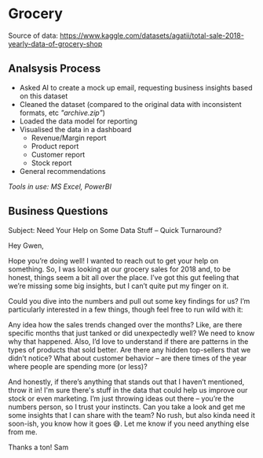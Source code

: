 # Grocery

Source of data: https://www.kaggle.com/datasets/agatii/total-sale-2018-yearly-data-of-grocery-shop

## Analsysis Process

- Asked AI to create a mock up email, requesting business insights based on this dataset
- Cleaned the dataset (compared to the original data with inconsistent formats, etc _"archive.zip"_)
- Loaded the data model for reporting
- Visualised the data in a dashboard
    * Revenue/Margin report
    * Product report
    * Customer report
    * Stock report   
- General recommendations

_Tools in use: MS Excel, PowerBI_

## Business Questions

Subject: Need Your Help on Some Data Stuff – Quick Turnaround?

Hey Gwen,

Hope you’re doing well! I wanted to reach out to get your help on something. So, I was looking at our grocery sales for 2018 and, to be honest, things seem a bit all over the place. I’ve got this gut feeling that we’re missing some big insights, but I can’t quite put my finger on it.

Could you dive into the numbers and pull out some key findings for us? I’m particularly interested in a few things, though feel free to run wild with it:

Any idea how the sales trends changed over the months? Like, are there specific months that just tanked or did unexpectedly well? We need to know why that happened. Also, I’d love to understand if there are patterns in the types of products that sold better. Are there any hidden top-sellers that we didn’t notice? What about customer behavior – are there times of the year where people are spending more (or less)?

And honestly, if there’s anything that stands out that I haven’t mentioned, throw it in! I'm sure there's stuff in the data that could help us improve our stock or even marketing.
I’m just throwing ideas out there – you’re the numbers person, so I trust your instincts. Can you take a look and get me some insights that I can share with the team? No rush, but also kinda need it soon-ish, you know how it goes 😅. Let me know if you need anything else from me.

Thanks a ton!
Sam



